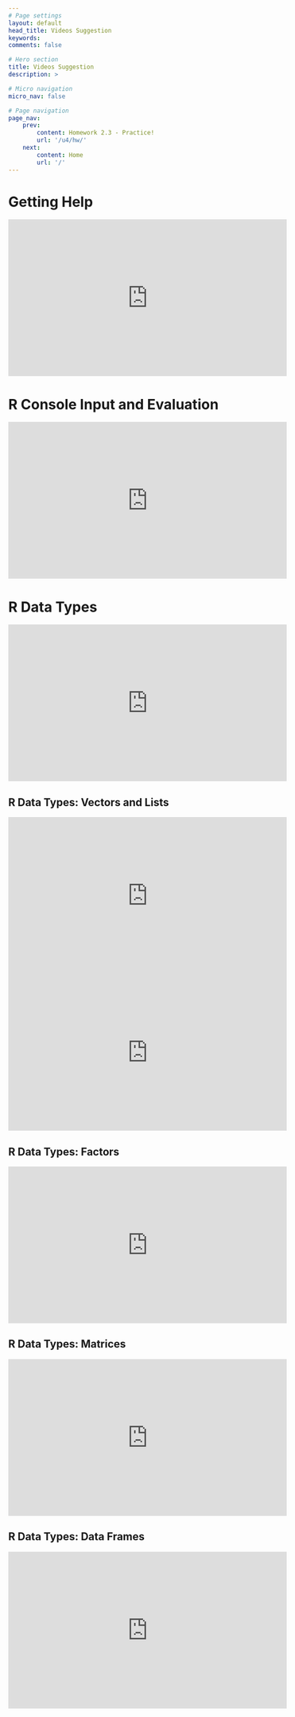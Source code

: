 ```yaml
---
# Page settings
layout: default
head_title: Videos Suggestion
keywords:
comments: false

# Hero section
title: Videos Suggestion
description: >

# Micro navigation
micro_nav: false

# Page navigation
page_nav:
    prev:
        content: Homework 2.3 - Practice!
        url: '/u4/hw/'
    next:
        content: Home
        url: '/'
---
```


# Getting Help

<iframe width="560" height="315" src="https://www.youtube.com/embed/Qbr4Vnsi2xY" frameborder="0" allow="accelerometer; autoplay; encrypted-media; gyroscope; picture-in-picture" allowfullscreen></iframe>

#  R Console Input and Evaluation

<iframe width="560" height="315" src="https://www.youtube.com/embed/6zivQNswb_4" frameborder="0" allow="accelerometer; autoplay; encrypted-media; gyroscope; picture-in-picture" allowfullscreen></iframe>

# R Data Types

<iframe width="560" height="315" src="https://www.youtube.com/embed/-27i7PfGexo" frameborder="0" allow="accelerometer; autoplay; encrypted-media; gyroscope; picture-in-picture" allowfullscreen></iframe>

## R Data Types: Vectors and Lists

<iframe width="560" height="315" src="https://www.youtube.com/embed/p01ckVx-678" frameborder="0" allow="accelerometer; autoplay; encrypted-media; gyroscope; picture-in-picture" allowfullscreen></iframe>

<iframe width="560" height="315" src="https://www.youtube.com/embed/tTUBLwjwriU" frameborder="0" allow="accelerometer; autoplay; encrypted-media; gyroscope; picture-in-picture" allowfullscreen></iframe>

##  R Data Types: Factors

<iframe width="560" height="315" src="https://www.youtube.com/embed/DWgsyr1CIVU" frameborder="0" allow="accelerometer; autoplay; encrypted-media; gyroscope; picture-in-picture" allowfullscreen></iframe>

## R Data Types: Matrices

<iframe width="560" height="315" src="https://www.youtube.com/embed/PRRvGwOdh38" frameborder="0" allow="accelerometer; autoplay; encrypted-media; gyroscope; picture-in-picture" allowfullscreen></iframe>

## R Data Types: Data Frames

<iframe width="560" height="315" src="https://www.youtube.com/embed/fCIF_gTrTxE" frameborder="0" allow="accelerometer; autoplay; encrypted-media; gyroscope; picture-in-picture" allowfullscreen></iframe>